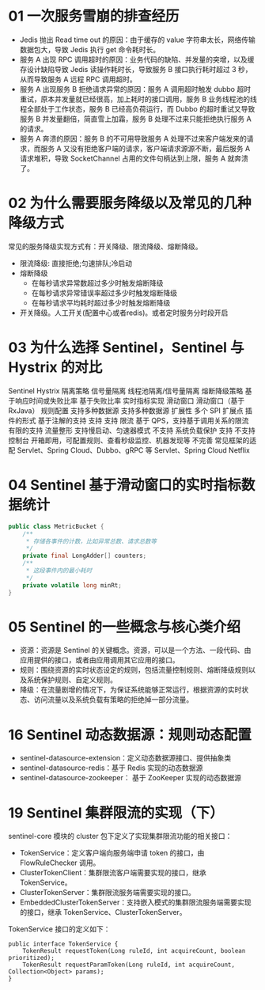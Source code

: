 # 01 一次服务雪崩的排查经历

- Jedis 抛出 Read time out 的原因：由于缓存的 value 字符串太长，网络传输数据包大，导致 Jedis 执行 get 命令耗时长。
- 服务 A 出现 RPC 调用超时的原因：业务代码的缺陷、并发量的突增，以及缓存设计缺陷导致 Jedis 读操作耗时长，导致服务 B 接口执行耗时超过 3 秒，从而导致服务 A 远程 RPC 调用超时。
- 服务 A 出现服务 B 拒绝请求异常的原因：服务 A 调用超时触发 dubbo 超时重试，原本并发量就已经很高，加上耗时的接口调用，服务 B 业务线程池的线程全部处于工作状态，服务 B 已经高负荷运行，而 Dubbo 的超时重试又导致服务 B 并发量翻倍，简直雪上加霜，服务 B 处理不过来只能拒绝执行服务 A 的请求。
- 服务 A 奔溃的原因：服务 B 的不可用导致服务 A 处理不过来客户端发来的请求，而服务 A 又没有拒绝客户端的请求，客户端请求源源不断，最后服务 A 请求堆积，导致 SocketChannel 占用的文件句柄达到上限，服务 A 就奔溃了。

# 02 为什么需要服务降级以及常见的几种降级方式

常见的服务降级实现方式有：开关降级、限流降级、熔断降级。

- 限流降级: 直接拒绝;匀速排队;冷启动
- 熔断降级
  - 在每秒请求异常数超过多少时触发熔断降级
  - 在每秒请求异常错误率超过多少时触发熔断降级
  - 在每秒请求平均耗时超过多少时触发熔断降级
- 开关降级。人工开关(配置中心或者redis)。或者定时服务分时段开启

# 03 为什么选择 Sentinel，Sentinel 与 Hystrix 的对比

Sentinel	Hystrix
隔离策略	信号量隔离	线程池隔离/信号量隔离
熔断降级策略	基于响应时间或失败比率	基于失败比率
实时指标实现	滑动窗口	滑动窗口（基于 RxJava）
规则配置	支持多种数据源	支持多种数据源
扩展性	多个 SPI 扩展点	插件的形式
基于注解的支持	支持	支持
限流	基于 QPS，支持基于调用关系的限流	有限的支持
流量整形	支持慢启动、匀速器模式	不支持
系统负载保护	支持	不支持
控制台	开箱即用，可配置规则、查看秒级监控、机器发现等	不完善
常见框架的适配	Servlet、Spring Cloud、Dubbo、gRPC 等	Servlet、Spring Cloud Netflix

# 04 Sentinel 基于滑动窗口的实时指标数据统计

```java
public class MetricBucket {
    /**
     * 存储各事件的计数，比如异常总数、请求总数等
     */
    private final LongAdder[] counters;
    /**
     * 这段事件内的最小耗时
     */
    private volatile long minRt;
}
```

# 05 Sentinel 的一些概念与核心类介绍

- 资源：资源是 Sentinel 的关键概念。资源，可以是一个方法、一段代码、由应用提供的接口，或者由应用调用其它应用的接口。
- 规则：围绕资源的实时状态设定的规则，包括流量控制规则、熔断降级规则以及系统保护规则、自定义规则。
- 降级：在流量剧增的情况下，为保证系统能够正常运行，根据资源的实时状态、访问流量以及系统负载有策略的拒绝掉一部分流量。


# 16 Sentinel 动态数据源：规则动态配置

- sentinel-datasource-extension：定义动态数据源接口、提供抽象类
- sentinel-datasource-redis：基于 Redis 实现的动态数据源
- sentinel-datasource-zookeeper： 基于 ZooKeeper 实现的动态数据源


# 19 Sentinel 集群限流的实现（下）

sentinel-core 模块的 cluster 包下定义了实现集群限流功能的相关接口：

- TokenService：定义客户端向服务端申请 token 的接口，由 FlowRuleChecker 调用。
- ClusterTokenClient：集群限流客户端需要实现的接口，继承 TokenService。
- ClusterTokenServer：集群限流服务端需要实现的接口。
- EmbeddedClusterTokenServer：支持嵌入模式的集群限流服务端需要实现的接口，继承 TokenService、ClusterTokenServer。


TokenService 接口的定义如下：

```
public interface TokenService {
    TokenResult requestToken(Long ruleId, int acquireCount, boolean prioritized);
    TokenResult requestParamToken(Long ruleId, int acquireCount, Collection<Object> params);
}
```
